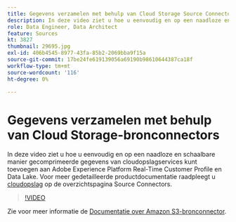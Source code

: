 ```yaml
---
title: Gegevens verzamelen met behulp van Cloud Storage Source Connectors
description: In deze video ziet u hoe u eenvoudig en op een naadloze en schaalbare manier gecomprimeerde gegevens van cloudopslagservices kunt toevoegen aan Adobe Experience Platform Real-Time Customer Profile en Data Lake.
role: Data Engineer, Data Architect
feature: Sources
kt: 3827
thumbnail: 29695.jpg
exl-id: 406b4545-8977-43fa-85b2-2069bba9f15a
source-git-commit: 17be24fe619139056a69190b98610644387ca18f
workflow-type: tm+mt
source-wordcount: '116'
ht-degree: 0%

---
```


# Gegevens verzamelen met behulp van Cloud Storage-bronconnectors

In deze video ziet u hoe u eenvoudig en op een naadloze en schaalbare manier gecomprimeerde gegevens van cloudopslagservices kunt toevoegen aan Adobe Experience Platform Real-Time Customer Profile en Data Lake. Voor meer gedetailleerde productdocumentatie raadpleegt u [cloudopslag](https://experienceleague.adobe.com/docs/experience-platform/sources/home.html?lang=en#cloud-storage) op de overzichtspagina Source Connectors.

>[!VIDEO](https://video.tv.adobe.com/v/29695?quality=12&learn=on)

Zie voor meer informatie de [Documentatie over Amazon S3-bronconnector](https://experienceleague.adobe.com/docs/experience-platform/sources/ui-tutorials/create/cloud-storage/s3.html).
